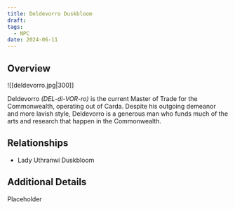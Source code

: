 ```yaml
---
title: Deldevorro Duskbloom
draft: 
tags:
  - NPC
date: 2024-06-11
---
```

## Overview

![[deldevorro.jpg|300]]

Deldevorro *(DEL-di-VOR-ro)* is the current Master of Trade for the Commonwealth, operating out of Carda. Despite his outgoing demeanor and more lavish style, Deldevorro is a generous man who funds much of the arts and research that happen in the Commonwealth.  

## Relationships

- Lady Uthranwi Duskbloom

## Additional Details

Placeholder